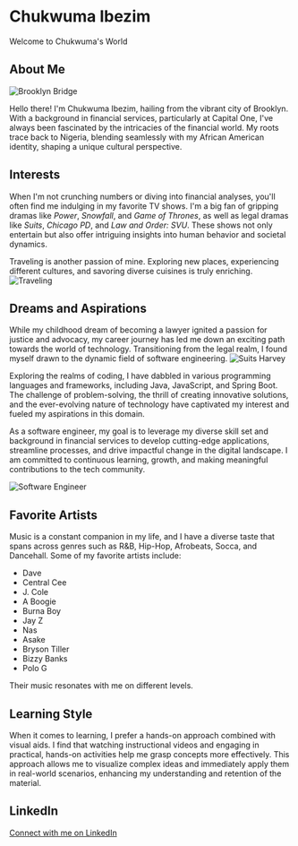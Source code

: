 # Chukwuma Ibezim

Welcome to Chukwuma's World

## About Me
![Brooklyn Bridge](https://upload.wikimedia.org/wikipedia/commons/0/00/Brooklyn_Bridge_Manhattan.jpg)


Hello there! I'm Chukwuma Ibezim, hailing from the vibrant city of Brooklyn. With a background in financial services, particularly at Capital One, I've always been fascinated by the intricacies of the financial world. My roots trace back to Nigeria, blending seamlessly with my African American identity, shaping a unique cultural perspective.

## Interests
When I'm not crunching numbers or diving into financial analyses, you'll often find me indulging in my favorite TV shows. I'm a big fan of gripping dramas like *Power*, *Snowfall*, and *Game of Thrones*, as well as legal dramas like *Suits*, *Chicago PD*, and *Law and Order: SVU*. These shows not only entertain but also offer intriguing insights into human behavior and societal dynamics.

Traveling is another passion of mine. Exploring new places, experiencing different cultures, and savoring diverse cuisines is truly enriching.
![Traveling](https://images.idgesg.net/images/article/2018/02/best_places_smart_cities_world_globe_thinkstock_469235498-100749511-large.jpg?auto=webp&quality=85,70)

## Dreams and Aspirations
While my childhood dream of becoming a lawyer ignited a passion for justice and advocacy, my career journey has led me down an exciting path towards the world of technology. Transitioning from the legal realm, I found myself drawn to the dynamic field of software engineering.
![Suits Harvey](https://sharpmagazine.com/wp-content/uploads/2017/06/suits-video-feat-0617.jpg)

Exploring the realms of coding, I have dabbled in various programming languages and frameworks, including Java, JavaScript, and Spring Boot. The challenge of problem-solving, the thrill of creating innovative solutions, and the ever-evolving nature of technology have captivated my interest and fueled my aspirations in this domain.

As a software engineer, my goal is to leverage my diverse skill set and background in financial services to develop cutting-edge applications, streamline processes, and drive impactful change in the digital landscape. I am committed to continuous learning, growth, and making meaningful contributions to the tech community.

![Software Engineer](https://www.simplilearn.com/ice9/free_resources_article_thumb/The-Five-Phases-of-Ethical-Hacking.jpg)

## Favorite Artists
Music is a constant companion in my life, and I have a diverse taste that spans across genres such as R&B, Hip-Hop, Afrobeats, Socca, and Dancehall. Some of my favorite artists include:

- Dave 
- Central Cee
- J. Cole
- A Boogie
- Burna Boy
- Jay Z
- Nas
- Asake
- Bryson Tiller
- Bizzy Banks
- Polo G

Their music resonates with me on different levels.

## Learning Style
When it comes to learning, I prefer a hands-on approach combined with visual aids. I find that watching instructional videos and engaging in practical, hands-on activities help me grasp concepts more effectively. This approach allows me to visualize complex ideas and immediately apply them in real-world scenarios, enhancing my understanding and retention of the material.

## LinkedIn 
[Connect with me on LinkedIn](https://www.linkedin.com/in/chukwumaibezim/)

